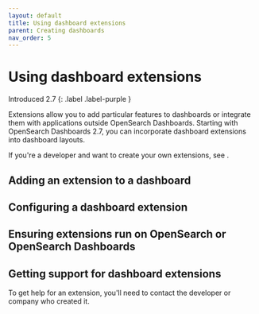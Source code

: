 ```yaml
---
layout: default
title: Using dashboard extensions
parent: Creating dashboards
nav_order: 5
---
```


# Using dashboard extensions 

Introduced 2.7
{: .label .label-purple }

Extensions allow you to add particular features to dashboards or integrate them with applications outside OpenSearch Dashboards. Starting with OpenSearch Dashboards 2.7, you can incorporate dashboard extensions into dashboard layouts.

If you're a developer and want to create your own extensions, see <link to relevant documentation>.

## Adding an extension to a dashboard


## Configuring a dashboard extension


## Ensuring extensions run on OpenSearch or OpenSearch Dashboards


## Getting support for dashboard extensions

To get help for an extension, you'll need to contact the developer or company who created it. 